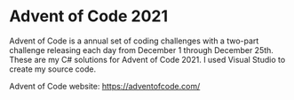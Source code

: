 # Advent of Code 2021
Advent of Code is a annual set of coding challenges with a two-part challenge releasing each day from December 1 through December 25th. These are my C# solutions for Advent of Code 2021. I used Visual Studio to create my source code.

Advent of Code website: https://adventofcode.com/
